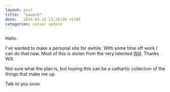 ```yaml
---
layout: post
title:  "Launch"
date:   2024-03-15 13:24:28 +1100
categories: career update
---
```


Hello.

I've wanted to make a personal site for awhile. With some time off work I can do that now.
Most of this is stolen from the very talented [Will](https://willhbr.net/). Thanks Will.

Not sure what the plan is, but hoping this can be a cathartic collection of the things that make me up.

Talk to you soon.
